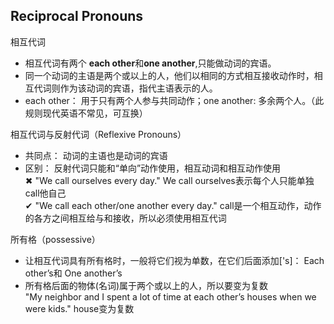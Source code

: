 ## Reciprocal Pronouns
相互代词
* 相互代词有两个 **each other**和**one another**,只能做动词的宾语。
* 同一个动词的主语是两个或以上的人，他们以相同的方式相互接收动作时，相互代词则作为该动词的宾语，指代主语表示的人。
* each other： 用于只有两个人参与共同动作；one another: 多余两个人。（此规则现代英语不常见，可互换）

相互代词与反射代词（Reflexive Pronouns）
* 共同点： 动词的主语也是动词的宾语
* 区别： 反射代词只能和“单向”动作使用，相互动词和相互动作使用  
 ✖ "We call ourselves every day." We call ourselves表示每个人只能单独call他自己  
 ✔ "We call each other/one another every day." call是一个相互动作，动作的各方之间相互给与和接收，所以必须使用相互代词

 所有格（possessive）
 * 让相互代词具有所有格时，一般将它们视为单数，在它们后面添加['s]： Each other’s和 One another’s
 * 所有格后面的物体(名词)属于两个或以上的人，所以要变为复数  
 "My neighbor and I spent a lot of time at each other’s houses when we were
kids." house变为复数